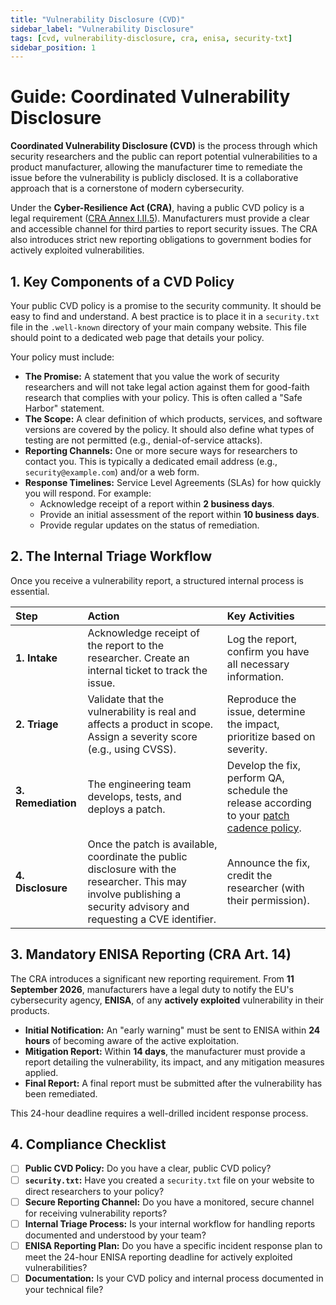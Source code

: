 ```yaml
---
title: "Vulnerability Disclosure (CVD)"
sidebar_label: "Vulnerability Disclosure"
tags: [cvd, vulnerability-disclosure, cra, enisa, security-txt]
sidebar_position: 1
---
```

# Guide: Coordinated Vulnerability Disclosure

**Coordinated Vulnerability Disclosure (CVD)** is the process through which security researchers and the public can report potential vulnerabilities to a product manufacturer, allowing the manufacturer time to remediate the issue before the vulnerability is publicly disclosed. It is a collaborative approach that is a cornerstone of modern cybersecurity.

Under the **Cyber-Resilience Act (CRA)**, having a public CVD policy is a legal requirement ([CRA Annex I.II.5][cra_annexI]). Manufacturers must provide a clear and accessible channel for third parties to report security issues. The CRA also introduces strict new reporting obligations to government bodies for actively exploited vulnerabilities.

## 1. Key Components of a CVD Policy

Your public CVD policy is a promise to the security community. It should be easy to find and understand. A best practice is to place it in a `security.txt` file in the `.well-known` directory of your main company website. This file should point to a dedicated web page that details your policy.

Your policy must include:
-   **The Promise:** A statement that you value the work of security researchers and will not take legal action against them for good-faith research that complies with your policy. This is often called a "Safe Harbor" statement.
-   **The Scope:** A clear definition of which products, services, and software versions are covered by the policy. It should also define what types of testing are not permitted (e.g., denial-of-service attacks).
-   **Reporting Channels:** One or more secure ways for researchers to contact you. This is typically a dedicated email address (e.g., `security@example.com`) and/or a web form.
-   **Response Timelines:** Service Level Agreements (SLAs) for how quickly you will respond. For example:
    -   Acknowledge receipt of a report within **2 business days**.
    -   Provide an initial assessment of the report within **10 business days**.
    -   Provide regular updates on the status of remediation.

## 2. The Internal Triage Workflow

Once you receive a vulnerability report, a structured internal process is essential.

| Step | Action | Key Activities |
| :--- | :--- | :--- |
| **1. Intake** | Acknowledge receipt of the report to the researcher. Create an internal ticket to track the issue. | Log the report, confirm you have all necessary information. |
| **2. Triage** | Validate that the vulnerability is real and affects a product in scope. Assign a severity score (e.g., using CVSS). | Reproduce the issue, determine the impact, prioritize based on severity. |
| **3. Remediation** | The engineering team develops, tests, and deploys a patch. | Develop the fix, perform QA, schedule the release according to your [patch cadence policy](./patch-cadence.md). |
| **4. Disclosure** | Once the patch is available, coordinate the public disclosure with the researcher. This may involve publishing a security advisory and requesting a CVE identifier. | Announce the fix, credit the researcher (with their permission). |

## 3. Mandatory ENISA Reporting (CRA Art. 14)

The CRA introduces a significant new reporting requirement. From **11 September 2026**, manufacturers have a legal duty to notify the EU's cybersecurity agency, **ENISA**, of any **actively exploited** vulnerability in their products.

-   **Initial Notification:** An "early warning" must be sent to ENISA within **24 hours** of becoming aware of the active exploitation.
-   **Mitigation Report:** Within **14 days**, the manufacturer must provide a report detailing the vulnerability, its impact, and any mitigation measures applied.
-   **Final Report:** A final report must be submitted after the vulnerability has been remediated.

This 24-hour deadline requires a well-drilled incident response process.

## 4. Compliance Checklist

- [ ] **Public CVD Policy:** Do you have a clear, public CVD policy?
- [ ] **`security.txt`:** Have you created a `security.txt` file on your website to direct researchers to your policy?
- [ ] **Secure Reporting Channel:** Do you have a monitored, secure channel for receiving vulnerability reports?
- [ ] **Internal Triage Process:** Is your internal workflow for handling reports documented and understood by your team?
- [ ] **ENISA Reporting Plan:** Do you have a specific incident response plan to meet the 24-hour ENISA reporting deadline for actively exploited vulnerabilities?
- [ ] **Documentation:** Is your CVD policy and internal process documented in your technical file?

<!-- Citations -->
[cra_art14]: https://eur-lex.europa.eu/legal-content/EN/TXT/?uri=CELEX:02024R2847-20241120#art_14 "CRA Article 14 – Reporting obligations of manufacturers"
[cra_annexI]: https://eur-lex.europa.eu/legal-content/EN/TXT/?uri=CELEX:02024R2847-20241120#anx_I "CRA Annex I – Essential cybersecurity requirements"
